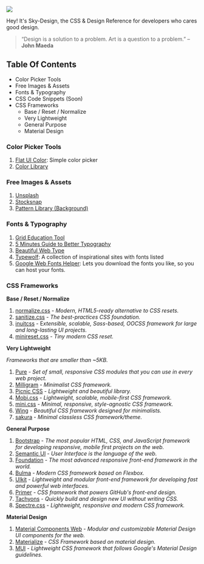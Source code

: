 ![](https://raw.githubusercontent.com/y7usuf/sky-design/master/skydesign.png)

Hey! It's Sky-Design, the CSS & Design Reference for developers who cares good design.

> “Design is a solution to a problem. Art is a question to a problem.” – **John Maeda**

## Table Of Contents

* Color Picker Tools
* Free Images & Assets
* Fonts & Typography
* CSS Code Snippets (Soon)
* CSS Frameworks
	* Base / Reset / Normalize
	* Very Lightweight
	* General Purpose
	* Material Design


### Color Picker Tools

1. [Flat UI Color](http://flatuicolors.com/): Simple color picker
2. [Color Library](http://colorlibrary.ch/)

### Free Images & Assets

1. [Unsplash](https://unsplash.com/)
2. [Stocksnap](https://stocksnap.io/)
3. [Pattern Library (Background)](http://thepatternlibrary.com/)

### Fonts & Typography

1. [Grid Education Tool](http://griddy.io/)
2. [5 Minutes Guide to Better Typography](http://pierrickcalvez.com/journal/a-five-minutes-guide-to-better-typography)
3. [Beautiful Web Type](http://hellohappy.org/beautiful-web-type)
4. [Typewolf](https://www.typewolf.com/): A collection of inspirational sites with fonts listed
5. [Google Web Fonts Helper](http://google-webfonts-helper.herokuapp.com/fonts): Lets you download the fonts you like, so you can host your fonts.

### CSS Frameworks

**Base / Reset / Normalize**

1. [normalize.css](http://necolas.github.io/normalize.css/) - *Modern, HTML5-ready alternative to CSS resets.*
1. [sanitize.css](https://jonathantneal.github.io/sanitize.css/) - *The best-practices CSS foundation.*
1. [inuitcss](https://github.com/inuitcss/inuitcss) - E*xtensible, scalable, Sass-based, OOCSS framework for large and long-lasting UI projects.*
1. [minireset.css](http://jgthms.com/minireset.css/) - *Tiny modern CSS reset.*

**Very Lightweight**

*Frameworks that are smaller than ~5KB.*

1. [Pure](Pure) - *Set of small, responsive CSS modules that you can use in every web project.*
1. [Milligram](http://milligram.io/) - *Minimalist CSS framework.*
1. [Picnic CSS](https://picnicss.com/) - *Lightweight and beautiful library.*
1. [Mobi.css](http://getmobicss.com/) - *Lightweight, scalable, mobile-first CSS framework.*
1. [mini.css](http://minicss.org/) - *Minimal, responsive, style-agnostic CSS framework.*
1. [Wing](http://usewing.ml/) - *Beautiful CSS framework designed for minimalists.*
1. [sakura](https://oxal.org/projects/sakura/) - *Minimal classless CSS framework/theme.*

**General Purpose**

1. [Bootstrap](http://getbootstrap.com/) - *The most popular HTML, CSS, and JavaScript framework for developing responsive, mobile first projects on the web.*
1. [Semantic UI](https://semantic-ui.com/) - *User Interface is the language of the web.*
1. [Foundation](http://foundation.zurb.com/) - *The most advanced responsive front-end framework in the world.*
1. [Bulma](http://bulma.io/) - *Modern CSS framework based on Flexbox.*
1. [UIkit](https://getuikit.com/) - *Lightweight and modular front-end framework for developing fast and powerful web interfaces.*
1. [Primer](http://primercss.io/) - *CSS framework that powers GitHub's front-end design.*
1. [Tachyons](http://tachyons.io/) - *Quickly build and design new UI without writing CSS.*
1. [Spectre.css](https://picturepan2.github.io/spectre/) - *Lightweight, responsive and modern CSS framework.*

**Material Design**

1. [Material Components Web](https://material.io/components/web/) - *Modular and customizable Material Design UI components for the web.*
1. [Materialize](http://materializecss.com/) - *CSS Framework based on material design.*
1. [MUI](https://www.muicss.com/) - *Lightweight CSS framework that follows Google's Material Design guidelines.*

